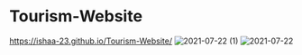 # Tourism-Website
 https://ishaa-23.github.io/Tourism-Website/
![2021-07-22 (1)](https://user-images.githubusercontent.com/68493773/126659503-44ed6f93-2e06-4928-9f3b-b48f09a4d83f.png)
![2021-07-22](https://user-images.githubusercontent.com/68493773/126659526-7d77f5c3-c236-457d-9080-991160c5f7f0.png)
